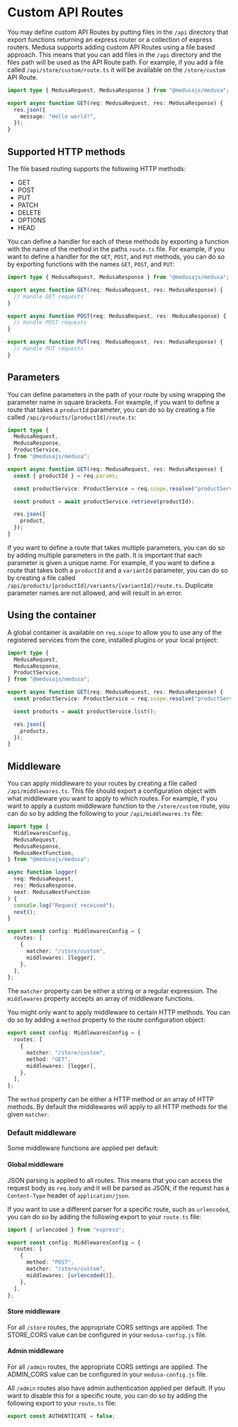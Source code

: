 # Custom API Routes

You may define custom API Routes by putting files in the `/api` directory that export functions returning an express router or a collection of express routers.
Medusa supports adding custom API Routes using a file based approach. This means that you can add files in the `/api` directory and the files path will be used as the API Route path. For example, if you add a file called `/api/store/custom/route.ts` it will be available on the `/store/custom` API Route.

```ts
import type { MedusaRequest, MedusaResponse } from "@medusajs/medusa";

export async function GET(req: MedusaRequest, res: MedusaResponse) {
  res.json({
    message: "Hello world!",
  });
}
```

## Supported HTTP methods

The file based routing supports the following HTTP methods:

- GET
- POST
- PUT
- PATCH
- DELETE
- OPTIONS
- HEAD

You can define a handler for each of these methods by exporting a function with the name of the method in the paths `route.ts` file. For example, if you want to define a handler for the `GET`, `POST`, and `PUT` methods, you can do so by exporting functions with the names `GET`, `POST`, and `PUT`:

```ts
import type { MedusaRequest, MedusaResponse } from "@medusajs/medusa";

export async function GET(req: MedusaRequest, res: MedusaResponse) {
  // Handle GET requests
}

export async function POST(req: MedusaRequest, res: MedusaResponse) {
  // Handle POST requests
}

export async function PUT(req: MedusaRequest, res: MedusaResponse) {
  // Handle PUT requests
}
```

## Parameters

You can define parameters in the path of your route by using wrapping the parameter name in square brackets. For example, if you want to define a route that takes a `productId` parameter, you can do so by creating a file called `/api/products/[productId]/route.ts`:

```ts
import type {
  MedusaRequest,
  MedusaResponse,
  ProductService,
} from "@medusajs/medusa";

export async function GET(req: MedusaRequest, res: MedusaResponse) {
  const { productId } = req.params;

  const productService: ProductService = req.scope.resolve("productService");

  const product = await productService.retrieve(productId);

  res.json({
    product,
  });
}
```

If you want to define a route that takes multiple parameters, you can do so by adding multiple parameters in the path. It is important that each parameter is given a unique name. For example, if you want to define a route that takes both a `productId` and a `variantId` parameter, you can do so by creating a file called `/api/products/[productId]/variants/[variantId]/route.ts`. Duplicate parameter names are not allowed, and will result in an error.

## Using the container

A global container is available on `req.scope` to allow you to use any of the registered services from the core, installed plugins or your local project:

```ts
import type {
  MedusaRequest,
  MedusaResponse,
  ProductService,
} from "@medusajs/medusa";

export async function GET(req: MedusaRequest, res: MedusaResponse) {
  const productService: ProductService = req.scope.resolve("productService");

  const products = await productService.list();

  res.json({
    products,
  });
}
```

## Middleware

You can apply middleware to your routes by creating a file called `/api/middlewares.ts`. This file should export a configuration object with what middleware you want to apply to which routes. For example, if you want to apply a custom middleware function to the `/store/custom` route, you can do so by adding the following to your `/api/middlewares.ts` file:

```ts
import type {
  MiddlewaresConfig,
  MedusaRequest,
  MedusaResponse,
  MedusaNextFunction,
} from "@medusajs/medusa";

async function logger(
  req: MedusaRequest,
  res: MedusaResponse,
  next: MedusaNextFunction
) {
  console.log("Request received");
  next();
}

export const config: MiddlewaresConfig = {
  routes: [
    {
      matcher: "/store/custom",
      middlewares: [logger],
    },
  ],
};
```

The `matcher` property can be either a string or a regular expression. The `middlewares` property accepts an array of middleware functions.

You might only want to apply middleware to certain HTTP methods. You can do so by adding a `method` property to the route configuration object:

```ts
export const config: MiddlewaresConfig = {
  routes: [
    {
      matcher: "/store/custom",
      method: "GET",
      middlewares: [logger],
    },
  ],
};
```

The `method` property can be either a HTTP method or an array of HTTP methods. By default the middlewares will apply to all HTTP methods for the given `matcher`.

### Default middleware

Some middleware functions are applied per default:

#### Global middleware

JSON parsing is applied to all routes. This means that you can access the request body as `req.body` and it will be parsed as JSON, if the request has a `Content-Type` header of `application/json`.

If you want to use a different parser for a specific route, such as `urlencoded`, you can do so by adding the following export to your `route.ts` file:

```ts
import { urlencoded } from "express";

export const config: MiddlewaresConfig = {
  routes: [
    {
      method: "POST",
      matcher: "/store/custom",
      middlewares: [urlencoded()],
    },
  ],
};
```

#### Store middleware

For all `/store` routes, the appropriate CORS settings are applied. The STORE_CORS value can be configured in your `medusa-config.js` file.

#### Admin middleware

For all `/admin` routes, the appropriate CORS settings are applied. The ADMIN_CORS value can be configured in your `medusa-config.js` file.

All `/admin` routes also have admin authentication applied per default. If you want to disable this for a specific route, you can do so by adding the following export to your `route.ts` file:

```ts
export const AUTHENTICATE = false;
```
